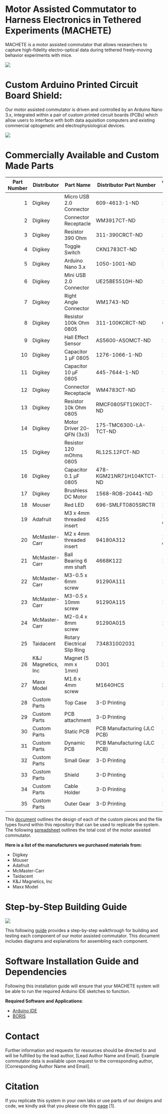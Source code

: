 # Motor Assisted Commutator to Harness Electronics in Tethered Experiments (MACHETE)

MACHETE is a motor assisted commutator that allows researchers to capture high-fidelity electro-optical data during tethered freely-moving behavior experiments with mice.

![](https://github.com/anonymous-account-submission/MACHETE/blob/89ad60d1f6e04f39b38d436aee46013fde03fa46/MACHETE_Cover.png)

# Custom Arduino Printed Circuit Board Shield:
Our motor assisted commutator is driven and controlled by an Arduino Nano 3.x, integrated within a pair of custom printed circuit boards (PCBs) which allow users to interface with both data aquisition computers and existing commercial optogenetic and electrophysiological devices. 

![](https://github.com/anonymous-account-submission/MACHETE/blob/5db5eb291e712c56ca45608d338712ed41602e45/MACHETE_PCBs.png)

# Commercially Available and Custom Made Parts 

<table class="table table-bordered table-hover table-condensed">
<thead>
<tr>
<th title="Field #1">Part Number</th>
<th title="Field #2">Distributor</th>
<th title="Field #3">Part Name</th>
<th title="Field #4">Distributor Part Number</th>
<th title="Field #5">Quantity Needed</th>
</tr>
</thead>
<tbody>
<tr>
<td align="right">1</td>
<td>Digikey</td>
<td>Micro USB 2.0 Connector</td>
<td>609-4613-1-ND</td>
<td>1</td>
</tr>
<tr>
<td align="right">2</td>
<td>Digikey</td>
<td>Connector Receptacle</td>
<td>WM3917CT-ND</td>
<td>1</td>
</tr>
<tr>
<td align="right">3</td>
<td>Digikey</td>
<td>Resistor 390 Ohm</td>
<td>311-390CRCT-ND</td>
<td>1</td>
</tr>
<tr>
<td align="right">4</td>
<td>Digikey</td>
<td>Toggle Switch</td>
<td>CKN1783CT-ND</td>
<td>1</td>
</tr>
<tr>
<td align="right">5</td>
<td>Digikey</td>
<td>Arduino Nano 3.x</td>
<td>1050-1001-ND</td>
<td>1</td>
</tr>
<tr>
<td align="right">6</td>
<td>Digikey</td>
<td>Mini USB 2.0 Connector</td>
<td>UE25BE5510H-ND</td>
<td>1</td>
</tr>
<tr>
<td align="right">7</td>
<td>Digikey</td>
<td>Right Angle Connector</td>
<td>WM1743-ND</td>
<td>1</td>
</tr>
<tr>
<td align="right">8</td>
<td>Digikey</td>
<td>Resistor 100k Ohm 0805</td>
<td>311-100KCRCT-ND</td>
<td>6</td>
</tr>
<tr>
<td align="right">9</td>
<td>Digikey</td>
<td>Hall Effect Sensor</td>
<td>AS5600-ASOMCT-ND</td>
<td>1</td>
</tr>
<tr>
<td align="right">10</td>
<td>Digikey</td>
<td>Capacitor 1 µF 0805</td>
<td>1276-1066-1-ND</td>
<td>1</td>
</tr>
<tr>
<td align="right">11</td>
<td>Digikey</td>
<td>Capacitor 10 µF 0805</td>
<td>445-7644-1-ND</td>
<td>1</td>
</tr>
<tr>
<td align="right">12</td>
<td>Digikey</td>
<td>Connector Receptacle</td>
<td>WM4783CT-ND</td>
<td>1</td>
</tr>
<tr>
<td align="right">13</td>
<td>Digikey</td>
<td>Resistor 10k Ohm 0805</td>
<td>RMCF0805FT10K0CT-ND</td>
<td>2</td>
</tr>
<tr>
<td align="right">14</td>
<td>Digikey</td>
<td>Motor Driver 20-QFN (3x3)</td>
<td>175-TMC6300-LA-TCT-ND</td>
<td>1</td>
</tr>
<tr>
<td align="right">15</td>
<td>Digikey</td>
<td>Resistor 120 mOhms 0805</td>
<td>RL12S.12FCT-ND</td>
<td>1</td>
</tr>
<tr>
<td align="right">16</td>
<td>Digikey</td>
<td>Capacitor 0.1 µF 0805</td>
<td>478-KGM21NR71H104KTCT-ND</td>
<td>3</td>
</tr>
<tr>
<td align="right">17</td>
<td>Digikey</td>
<td>Brushless DC Motor</td>
<td>1568-ROB-20441-ND</td>
<td>1</td>
</tr>
<tr>
<td align="right">18</td>
<td>Mouser</td>
<td>Red LED</td>
<td>696-SMLFT0805SRCTR</td>
<td>1</td>
</tr>
<tr>
<td align="right">19</td>
<td>Adafruit</td>
<td>M3 x 4mm threaded insert</td>
<td>4255</td>
<td>1 (Pack of 50)</td>
</tr>
<tr>
<td align="right">20</td>
<td>McMaster-Carr</td>
<td>M2 x 4mm threaded insert</td>
<td>94180A312</td>
<td>1 (Pack of 100)</td>
</tr>
<tr>
<td align="right">21</td>
<td>McMaster-Carr</td>
<td>Ball Bearing 6 mm shaft</td>
<td>4668K122</td>
<td>1</td>
</tr>
<tr>
<td align="right">22</td>
<td>McMaster-Carr</td>
<td>M3-0.5 x 6mm screw</td>
<td>91290A111</td>
<td>1</td>
</tr>
<tr>
<td align="right">23</td>
<td>McMaster-Carr</td>
<td>M3-0.5 x 10mm screw</td>
<td>91290A115</td>
<td>1</td>
</tr>
<tr>
<td align="right">24</td>
<td>McMaster-Carr</td>
<td>M2-0.4 x 8mm screw</td>
<td>91290A015</td>
<td>1</td>
</tr>
<tr>
<td align="right">25</td>
<td>Taidacent</td>
<td>Rotary Electrical Slip Ring</td>
<td>734831002031</td>
<td>1</td>
</tr>
<tr>
<td align="right">26</td>
<td>K&J Magnetics, Inc</td>
<td>Magnet (5 mm x 1mm)</td>
<td>D301</td>
<td>1</td>
</tr>
<tr>
<td align="right">27</td>
<td>Maxx Model</td>
<td>M1.6 x 4mm screw</td>
<td>M1640HCS</td>
<td>2</td>
</tr>
<tr>
<td align="right">28</td>
<td>Custom Parts</td>
<td>Top Case</td>
<td>3-D Printing</td>
<td>1</td>
</tr>
<tr>
<td align="right">29</td>
<td>Custom Parts</td>
<td>PCB attachment</td>
<td>3-D Printing</td>
<td>1</td>
</tr>
<tr>
<td align="right">30</td>
<td>Custom Parts</td>
<td>Static PCB</td>
<td>PCB Manufacturing (JLC PCB)</td>
<td>1</td>
</tr>
<tr>
<td align="right">31</td>
<td>Custom Parts</td>
<td>Dynamic PCB</td>
<td>PCB Manufacturing (JLC PCB)</td>
<td>1</td>
</tr>
<tr>
<td align="right">32</td>
<td>Custom Parts</td>
<td>Small Gear</td>
<td>3-D Printing</td>
<td>1</td>
</tr>
<tr>
<td align="right">33</td>
<td>Custom Parts</td>
<td>Shield</td>
<td>3-D Printing</td>
<td>1</td>
</tr>
<tr>
<td align="right">34</td>
<td>Custom Parts</td>
<td>Cable Holder</td>
<td>3-D Printing</td>
<td>1</td>
</tr>
<tr>
<td align="right">35</td>
<td>Custom Parts</td>
<td>Outer Gear</td>
<td>3-D Printing</td>
<td>1</td>
</tr>
</tbody>
</table>

This [document](https://github.com/anonymous-account-submission/MACHETE/blob/bac1c05d11be4005d82bf26546d7f61cbe5a9f60/3-MACHETE-Custom-Parts-Table.pdf) outlines the design of each of the custom pieces and the file types found within this repository that can be used to replicate the system. The following [spreadsheet](https://github.com/anonymous-account-submission/MACHETE/blob/89ad60d1f6e04f39b38d436aee46013fde03fa46/2-MACHETE-Bill-of-Materials-and-Assembly-Spreadsheet.xlsx) outlines the total cost of the motor assisted commutator.  

**Here is a list of the manufacturers we purchased materials from:** 
- Digikey
- Mouser
- Adafruit 
- McMaster-Carr
- Taidacent
- K&J Magnetics, Inc
- Maxx Model

# Step-by-Step Building Guide

![](https://github.com/anonymous-account-submission/MACHETE/blob/89ad60d1f6e04f39b38d436aee46013fde03fa46/MACHETE_Steps.png)

This following [guide](https://github.com/anonymous-account-submission/MACHETE/blob/89ad60d1f6e04f39b38d436aee46013fde03fa46/4-MACHETE-Step-by-Step-Guide.pdf) provides a step-by-step walkthrough for building and testing each component of our motor assisted commutator. This document includes diagrams and explanations for assembling each component. 

# Software Installation Guide and Dependencies

Following this installation guide will ensure that your MACHETE system will be able to run the required Arduino IDE sketches to function. 

**Required Software and Applications**:
- [Arduino IDE](https://www.arduino.cc/en/software)
- [BORIS](https://github.com/olivierfriard/BORIS)
  
# Contact

Further information and requests for resources should be directed to and will be fulfilled by the lead author, [Lead Author Name and Email]. Example commutator data is available upon request to the corresponding author, [Corresponding Author Name and Email].

# Citation 

If you replicate this system in your own labs or use parts of our designs and code, we kindly ask that you please cite this [page](https://github.com/anonymous-account-submission/MACHETE) [1]. 
